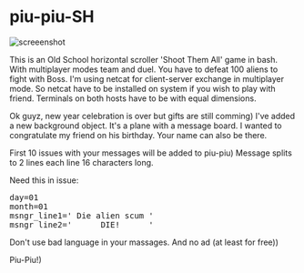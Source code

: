 # piu-piu-SH
![screeenshot](https://user-images.githubusercontent.com/18072680/31125995-fbaab74a-a852-11e7-8c99-8fea7dfd2ad7.gif)

This is an Old School horizontal scroller 'Shoot Them All' game in bash.
With multiplayer modes team and duel. You have to defeat 100 aliens to fight with Boss.
I'm using netcat for client-server exchange in multiplayer mode.
So netcat have to be installed on system if you wish to play with friend.
Terminals on both hosts have to be with equal dimensions.

Ok guyz, new year celebration is over but gifts are still comming)
I've added a new background object. It's a plane with a message board.
I wanted to congratulate my friend on his birthday. Your name can also be there.

First 10 issues with your messages will be added to piu-piu)
Message splits to 2 lines each line 16 characters long.

Need this in issue:

<pre>
day=01
month=01
msngr_line1=' Die alien scum '
msngr_line2='      DIE!      '
</pre>

Don't use bad language in your massages.
And no ad (at least for free))

Piu-Piu!)
